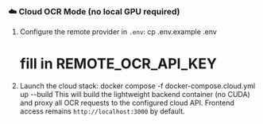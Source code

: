 ### ☁️ Cloud OCR Mode (no local GPU required)

1. Configure the remote provider in `.env`:
   cp .env.example .env
   # fill in REMOTE_OCR_API_KEY
2. Launch the cloud stack:
   docker compose -f docker-compose.cloud.yml up --build
   This will build the lightweight backend container (no CUDA) and proxy all OCR requests to the configured cloud API. Frontend access remains `http://localhost:3000` by default.
